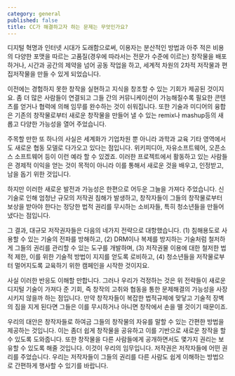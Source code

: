 ```yaml
---
category: general
published: false
title: CC가 해결하고자 하는 문제는 무엇인가요?
---
```

디지털 혁명과 인터넷 시대가 도래함으로써, 이용자는 분산적인 방법과 아주 적은 비용의 다양한 포맷을 따르는 고품질(경우에 따라서는 전문가 수준에 이르는) 창작물을 배포하거나, 시간과 공간의 제약을 넘어 공동 작업을 하고, 세계적 차원의 2차적 저작물과 편집저작물을 만들 수 있게 되었습니다. 

이전에는 경험하지 못한 창작을 실현하고 지식을 창조할 수 있는 기회가 제공된 것이지요. 좀 더 많은 사람들이 연결되고 그들 간의 커뮤니케이션이 가능해질수록 필요한 콘텐츠를 얻거나 협력에 의해 임무를 완수하는 것이 쉬워집니다. 또한 기술과 미디어의 융합은 기존의 창작물로부터 새로운 창작물을 만들어 낼 수 있는 remix나 mashup등의 새롭고 다양한 가능성을 열어 주었습니다. 

주목할 만한 또 하나의 사실은 세계화가 기업차원 뿐 아니라 과학과 교육 기타 영역에서도 새로운 협동 모델로 다가오고 있다는 점입니다. 위키피디아, 자유소프트웨어, 오픈소스 소프트웨어 등이 이런 예라 할 수 있겠죠. 이러한 프로젝트에서 활동하고 있는 사람들은 경제적 이익을 얻는 것이 목적이 아니라 이를 통해서 새로운 것을 배우고, 인정받고, 남을 돕기 위한 것입니다. 

하지만 이러한 새로운 발전과 가능성은 한편으로 어두운 그늘을 가져다 주었습니다. 신기술로 인해 엄청난 규모의 저작권 침해가 발생하고, 창작자들이 그들의 창작물로부터 보상을 받아야 한다는 정당한 법적 권리를 무시하는 소비자들, 특히 청소년들을 만들어 냈다는 점입니다. 

그 결과, 대규모 저작권자들은 다음의 네가지 전략으로 대항했습니다. (1) 침해용도로 사용할 수 있는 기술의 전파를 방해하고, (2) DRM이나 복제를 방지하는 기술처럼 철저하게 그들의 권리를 관리할 수 있는 도구를 개발하며, (3) 저작권물 이용에 대한 철저한 법적 제한, 이를 위한 기술적 방법이 지지를 얻도록 로비하고, (4) 청소년들을 저작물로부터 멀어지도록 교육하기 위한 캠페인을 시작한 것이지요. 

사실 이러한 반응도 이해할 만합니다. 그러나 우리가 걱정하는 것은 위 전략들이 새로운 디지털 기술이 가져다 준 기회, 즉 창작의 고취와 협동을 통한 문제해결의 가능성을 사장시키지 않을까 하는 점입니다. 만약 창작자들이 복잡한 법적규제에 맞닿고 기술적 장벽의 짐을 지게 된다면 그들은 이를 무시하거나 아니면 창작에서 손을 뗄 것이기 때문이죠. 

우리의 대안은 창작자들로 하여금 그들의 창작물의 자유를 말할 수 있는 간편한 방법을 제공하는 것입니다. 이는 좀더 쉽게 창작물을 공유하고 이를 기반으로 새로운 창작을 할 수 있도록 도와줍니다. 또한 창작물을 다른 사람들에게 공개하면서도 몇가지 권리는 보유할 수 있도록 해줄 것입니다. 이것이 우리의 임무입니다. 저작권은 저작자들에 어떤 권리를 주었습니다. 우리는 저작자들이 그들의 권리를 다른 사람도 쉽게 이해하는 방법으로 간편하게 행사할 수 있기를 바랍니다. 
